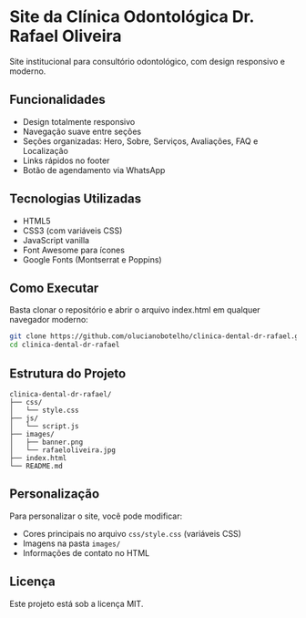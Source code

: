 # Site da Clínica Odontológica Dr. Rafael Oliveira

Site institucional para consultório odontológico, com design responsivo e moderno.

## Funcionalidades

- Design totalmente responsivo
- Navegação suave entre seções
- Seções organizadas: Hero, Sobre, Serviços, Avaliações, FAQ e Localização
- Links rápidos no footer
- Botão de agendamento via WhatsApp

## Tecnologias Utilizadas

- HTML5
- CSS3 (com variáveis CSS)
- JavaScript vanilla
- Font Awesome para ícones
- Google Fonts (Montserrat e Poppins)

## Como Executar

Basta clonar o repositório e abrir o arquivo index.html em qualquer navegador moderno:

```bash
git clone https://github.com/olucianobotelho/clinica-dental-dr-rafael.git
cd clinica-dental-dr-rafael
```

## Estrutura do Projeto

```
clinica-dental-dr-rafael/
├── css/
│   └── style.css
├── js/
│   └── script.js
├── images/
│   ├── banner.png
│   └── rafaeloliveira.jpg
├── index.html
└── README.md
```

## Personalização

Para personalizar o site, você pode modificar:

- Cores principais no arquivo `css/style.css` (variáveis CSS)
- Imagens na pasta `images/`
- Informações de contato no HTML

## Licença

Este projeto está sob a licença MIT.